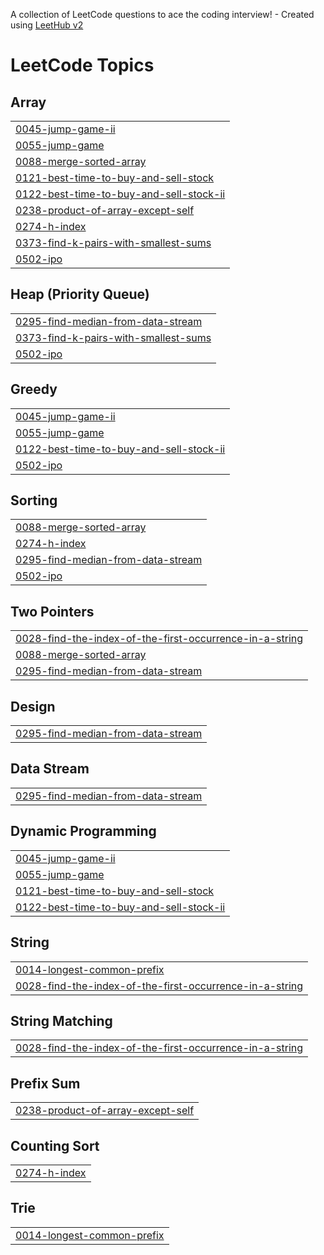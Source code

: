 A collection of LeetCode questions to ace the coding interview! - Created using [LeetHub v2](https://github.com/arunbhardwaj/LeetHub-2.0)
<!---LeetCode Topics Start-->
# LeetCode Topics
## Array
|  |
| ------- |
| [0045-jump-game-ii](https://github.com/Rahul1227/leetcode-150/tree/master/0045-jump-game-ii) |
| [0055-jump-game](https://github.com/Rahul1227/leetcode-150/tree/master/0055-jump-game) |
| [0088-merge-sorted-array](https://github.com/Rahul1227/leetcode-150/tree/master/0088-merge-sorted-array) |
| [0121-best-time-to-buy-and-sell-stock](https://github.com/Rahul1227/leetcode-150/tree/master/0121-best-time-to-buy-and-sell-stock) |
| [0122-best-time-to-buy-and-sell-stock-ii](https://github.com/Rahul1227/leetcode-150/tree/master/0122-best-time-to-buy-and-sell-stock-ii) |
| [0238-product-of-array-except-self](https://github.com/Rahul1227/leetcode-150/tree/master/0238-product-of-array-except-self) |
| [0274-h-index](https://github.com/Rahul1227/leetcode-150/tree/master/0274-h-index) |
| [0373-find-k-pairs-with-smallest-sums](https://github.com/Rahul1227/leetcode-150/tree/master/0373-find-k-pairs-with-smallest-sums) |
| [0502-ipo](https://github.com/Rahul1227/leetcode-150/tree/master/0502-ipo) |
## Heap (Priority Queue)
|  |
| ------- |
| [0295-find-median-from-data-stream](https://github.com/Rahul1227/leetcode-150/tree/master/0295-find-median-from-data-stream) |
| [0373-find-k-pairs-with-smallest-sums](https://github.com/Rahul1227/leetcode-150/tree/master/0373-find-k-pairs-with-smallest-sums) |
| [0502-ipo](https://github.com/Rahul1227/leetcode-150/tree/master/0502-ipo) |
## Greedy
|  |
| ------- |
| [0045-jump-game-ii](https://github.com/Rahul1227/leetcode-150/tree/master/0045-jump-game-ii) |
| [0055-jump-game](https://github.com/Rahul1227/leetcode-150/tree/master/0055-jump-game) |
| [0122-best-time-to-buy-and-sell-stock-ii](https://github.com/Rahul1227/leetcode-150/tree/master/0122-best-time-to-buy-and-sell-stock-ii) |
| [0502-ipo](https://github.com/Rahul1227/leetcode-150/tree/master/0502-ipo) |
## Sorting
|  |
| ------- |
| [0088-merge-sorted-array](https://github.com/Rahul1227/leetcode-150/tree/master/0088-merge-sorted-array) |
| [0274-h-index](https://github.com/Rahul1227/leetcode-150/tree/master/0274-h-index) |
| [0295-find-median-from-data-stream](https://github.com/Rahul1227/leetcode-150/tree/master/0295-find-median-from-data-stream) |
| [0502-ipo](https://github.com/Rahul1227/leetcode-150/tree/master/0502-ipo) |
## Two Pointers
|  |
| ------- |
| [0028-find-the-index-of-the-first-occurrence-in-a-string](https://github.com/Rahul1227/leetcode-150/tree/master/0028-find-the-index-of-the-first-occurrence-in-a-string) |
| [0088-merge-sorted-array](https://github.com/Rahul1227/leetcode-150/tree/master/0088-merge-sorted-array) |
| [0295-find-median-from-data-stream](https://github.com/Rahul1227/leetcode-150/tree/master/0295-find-median-from-data-stream) |
## Design
|  |
| ------- |
| [0295-find-median-from-data-stream](https://github.com/Rahul1227/leetcode-150/tree/master/0295-find-median-from-data-stream) |
## Data Stream
|  |
| ------- |
| [0295-find-median-from-data-stream](https://github.com/Rahul1227/leetcode-150/tree/master/0295-find-median-from-data-stream) |
## Dynamic Programming
|  |
| ------- |
| [0045-jump-game-ii](https://github.com/Rahul1227/leetcode-150/tree/master/0045-jump-game-ii) |
| [0055-jump-game](https://github.com/Rahul1227/leetcode-150/tree/master/0055-jump-game) |
| [0121-best-time-to-buy-and-sell-stock](https://github.com/Rahul1227/leetcode-150/tree/master/0121-best-time-to-buy-and-sell-stock) |
| [0122-best-time-to-buy-and-sell-stock-ii](https://github.com/Rahul1227/leetcode-150/tree/master/0122-best-time-to-buy-and-sell-stock-ii) |
## String
|  |
| ------- |
| [0014-longest-common-prefix](https://github.com/Rahul1227/leetcode-150/tree/master/0014-longest-common-prefix) |
| [0028-find-the-index-of-the-first-occurrence-in-a-string](https://github.com/Rahul1227/leetcode-150/tree/master/0028-find-the-index-of-the-first-occurrence-in-a-string) |
## String Matching
|  |
| ------- |
| [0028-find-the-index-of-the-first-occurrence-in-a-string](https://github.com/Rahul1227/leetcode-150/tree/master/0028-find-the-index-of-the-first-occurrence-in-a-string) |
## Prefix Sum
|  |
| ------- |
| [0238-product-of-array-except-self](https://github.com/Rahul1227/leetcode-150/tree/master/0238-product-of-array-except-self) |
## Counting Sort
|  |
| ------- |
| [0274-h-index](https://github.com/Rahul1227/leetcode-150/tree/master/0274-h-index) |
## Trie
|  |
| ------- |
| [0014-longest-common-prefix](https://github.com/Rahul1227/leetcode-150/tree/master/0014-longest-common-prefix) |
<!---LeetCode Topics End-->